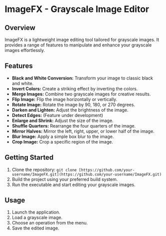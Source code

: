 # ImageFX - Grayscale Image Editor

## Overview
ImageFX is a lightweight image editing tool tailored for grayscale images. It provides a range of features to manipulate and enhance your grayscale images effortlessly.

## Features
- **Black and White Conversion:** Transform your image to classic black and white.
- **Invert Colors:** Create a striking effect by inverting the colors.
- **Merge Images:** Combine two grayscale images for creative results.
- **Flip Image:** Flip the image horizontally or vertically.
- **Rotate Image:** Rotate the image by 90, 180, or 270 degrees.
- **Darken and Lighten:** Adjust the brightness of the image.
- **Detect Edges:** (Feature under development)
- **Enlarge and Shrink:** Adjust the size of the image.
- **Shuffle Quarters:** Rearrange the four quarters of the image.
- **Mirror Halves:** Mirror the left, right, upper, or lower half of the image.
- **Blur Image:** Apply a simple box blur to the image.
- **Crop Image:** Crop a specific region of the image.

## Getting Started
1. Clone the repository: `git clone [https://github.com/your-username/ImageFX.git](https://github.com/your-username/ImageFX.git)`
2. Build the project using your preferred build system.
3. Run the executable and start editing your grayscale images.

## Usage
1. Launch the application.
2. Load a grayscale image.
3. Choose an operation from the menu.
4. Save the edited image.
